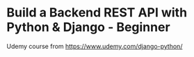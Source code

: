 # Build a Backend REST API with Python & Django - Beginner

Udemy course from https://www.udemy.com/django-python/ 